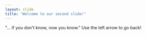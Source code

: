 ```yaml
---
layout: slide
title: "Welcome to our second slide!"
---
```

"... if you don't know, now you know."
Use the left arrow to go back!
